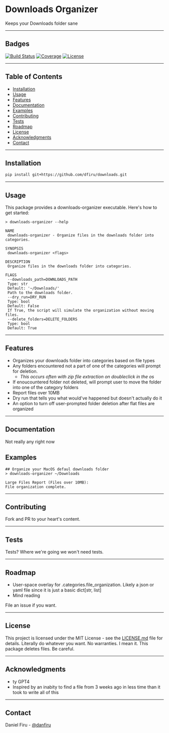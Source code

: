 # Downloads Organizer

Keeps your Downloads folder sane 

---

## Badges

[![Build Status](https://img.shields.io/badge/build-passing-brightgreen.svg)](URL)
[![Coverage](https://img.shields.io/badge/coverage-100%25-brightgreen.svg)](URL)
[![License](https://img.shields.io/badge/license-MIT-blue.svg)](LICENSE)

---

## Table of Contents

- [Installation](#installation)
- [Usage](#usage)
- [Features](#features)
- [Documentation](#documentation)
- [Examples](#examples)
- [Contributing](#contributing)
- [Tests](#tests)
- [Roadmap](#roadmap)
- [License](#license)
- [Acknowledgments](#acknowledgments)
- [Contact](#contact)

---

## Installation

```bash
pip install git+https://github.com/dfiru/downloads.git
```

---

## Usage

This package provides a downloads-organizer executable.
Here's how to get started:

```shell
> downloads-organizer --help

NAME
 downloads-organizer - Organize files in the downloads folder into categories.

SYNOPSIS
 downloads-organizer <flags>

DESCRIPTION
 Organize files in the downloads folder into categories.

FLAGS
 --downloads_path=DOWNLOADS_PATH
 Type: str
 Default: '~/Downloads/'
 Path to the downloads folder.
 --dry_run=DRY_RUN
 Type: bool
 Default: False
 If True, the script will simulate the organization without moving files.
 --delete_folders=DELETE_FOLDERS
 Type: bool
 Default: True
```

---

## Features

* Organizes your downloads folder into categories based on file types
* Any folders encountered not a part of one of the categories will prompt for deletion.
  * *This occurs often with zip file extraction on doubleclick in the os*
* If enoucountered folder not deleted, will prompt user to move the folder into one of the category folders
* Report files over 10MB
* Dry run that tells you what would've happened but doesn't actually do it
* An option to turn off user-prompted folder deletion after flat files are organized

---

## Documentation

Not really any right now

## Examples

```shell
## Organize your MacOS defaul downloads folder
> downloads-organizer ~/Downloads

Large Files Report (Files over 10MB):
File organization complete.
```

---

## Contributing

Fork and PR to your heart's content. 

---

## Tests

Tests? Where we're going we won't need tests.

---

## Roadmap

* User-space overlay for .categories.file_organization. Likely a json or yaml file since it is just a basic dict[str, list]
* Mind reading

File an issue if you want.

---

## License

This project is licensed under the MIT License - see the [LICENSE.md](https://github.com/dfiru/downloads/blob/main/LICENSE) file for details. Literally do whatever you want. No warranties. I mean it. This package deletes files. Be careful.

---

## Acknowledgments

* ty GPT4
* Inspired by an inabity to find a file from 3 weeks ago in less time than it took to write all of this

---

## Contact

Daniel Firu - [@danfiru](https://twitter.com/danfiru)
